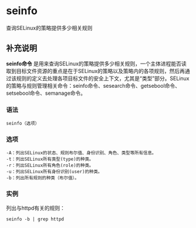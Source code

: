 seinfo
===

查询SELinux的策略提供多少相关规则

## 补充说明

**seinfo命令** 是用来查询SELinux的策略提供多少相关规则，一个主体进程能否读取到目标文件资源的重点是在于SELinux的策略以及策略内的各项规则，然后再通过该规则的定义去处理各项目标文件的安全上下文，尤其是“类型”部分。SELinux的策略与规则管理相关命令：seinfo命令、sesearch命令、getsebool命令、setsebool命令、semanage命令。

###  语法

```shell
seinfo（选项）
```

###  选项

```shell
-A：列出SELinux的状态、规则布尔值、身份识别、角色、类型等所有信息。
-t：列出SELinux所有类型(type)的种类。
-r：列出SELinux所有角色(role)的种类。
-u：列出SELinux所有身份识别(user)的种类。
-b：列出所有规则的种类（布尔值）。
```

###  实例

列出与httpd有关的规则：

```shell
seinfo -b | grep httpd
```


<!-- Linux命令行搜索引擎：https://jaywcjlove.github.io/linux-command/ -->